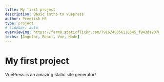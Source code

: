 ```yaml
---
title: My first project
description: Basic intro to vuepress
author: Preetish HS
type: project
# sidebar: auto
overviewImg: https://farm8.staticflickr.com/7916/46356118545_f943da2078_b.jpg
techs: [Angular, React, Vue, Node]
---
```


# My first project
VuePress is an amazing static site generator! 